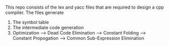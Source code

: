 This repo consists of the lex and yacc files that are required to design a cpp compiler.
The files generate 
1) The symbol table 
2) The intermediate code generation 
3) Optimization 
      --> Dead Code Elimination
      --> Constant Folding
      --> Constant Propogation
      --> Common Sub-Expression Elimination
